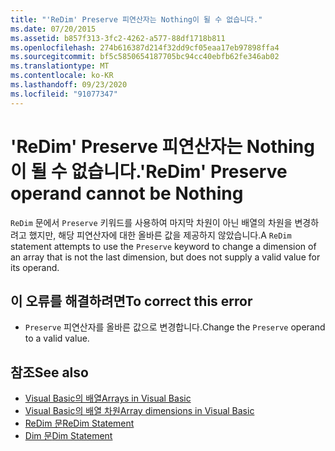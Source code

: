 ```yaml
---
title: "'ReDim' Preserve 피연산자는 Nothing이 될 수 없습니다."
ms.date: 07/20/2015
ms.assetid: b857f313-3fc2-4262-a577-88df1718b811
ms.openlocfilehash: 274b616387d214f32dd9cf05eaa17eb97898ffa4
ms.sourcegitcommit: bf5c5850654187705bc94cc40ebfb62fe346ab02
ms.translationtype: MT
ms.contentlocale: ko-KR
ms.lasthandoff: 09/23/2020
ms.locfileid: "91077347"
---
```

# <a name="redim-preserve-operand-cannot-be-nothing"></a><span data-ttu-id="e9667-102">'ReDim' Preserve 피연산자는 Nothing이 될 수 없습니다.</span><span class="sxs-lookup"><span data-stu-id="e9667-102">'ReDim' Preserve operand cannot be Nothing</span></span>

<span data-ttu-id="e9667-103">`ReDim` 문에서 `Preserve` 키워드를 사용하여 마지막 차원이 아닌 배열의 차원을 변경하려고 했지만, 해당 피연산자에 대한 올바른 값을 제공하지 않았습니다.</span><span class="sxs-lookup"><span data-stu-id="e9667-103">A `ReDim` statement attempts to use the `Preserve` keyword to change a dimension of an array that is not the last dimension, but does not supply a valid value for its operand.</span></span>  
  
## <a name="to-correct-this-error"></a><span data-ttu-id="e9667-104">이 오류를 해결하려면</span><span class="sxs-lookup"><span data-stu-id="e9667-104">To correct this error</span></span>  
  
- <span data-ttu-id="e9667-105">`Preserve` 피연산자를 올바른 값으로 변경합니다.</span><span class="sxs-lookup"><span data-stu-id="e9667-105">Change the `Preserve` operand to a valid value.</span></span>  
  
## <a name="see-also"></a><span data-ttu-id="e9667-106">참조</span><span class="sxs-lookup"><span data-stu-id="e9667-106">See also</span></span>

- [<span data-ttu-id="e9667-107">Visual Basic의 배열</span><span class="sxs-lookup"><span data-stu-id="e9667-107">Arrays in Visual Basic</span></span>](../programming-guide/language-features/arrays/index.md)
- [<span data-ttu-id="e9667-108">Visual Basic의 배열 차원</span><span class="sxs-lookup"><span data-stu-id="e9667-108">Array dimensions in Visual Basic</span></span>](../programming-guide/language-features/arrays/array-dimensions.md)
- [<span data-ttu-id="e9667-109">ReDim 문</span><span class="sxs-lookup"><span data-stu-id="e9667-109">ReDim Statement</span></span>](../language-reference/statements/redim-statement.md)
- [<span data-ttu-id="e9667-110">Dim 문</span><span class="sxs-lookup"><span data-stu-id="e9667-110">Dim Statement</span></span>](../language-reference/statements/dim-statement.md)
